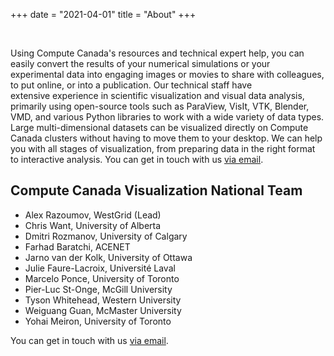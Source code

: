 +++
date = "2021-04-01"
title = "About"
+++

<br>

Using Compute Canada's resources and technical expert help, you can easily convert the results of your numerical
simulations or your experimental data into engaging images or movies to share with colleagues, to put online, or into a
publication. Our technical staff have extensive experience in scientific visualization and visual data analysis,
primarily using open-source tools such as ParaView, VisIt, VTK, Blender, VMD, and various Python libraries to work with
a wide variety of data types. Large multi-dimensional datasets can be visualized directly on Compute Canada clusters
without having to move them to your desktop. We can help you with all stages of visualization, from preparing data in
the right format to interactive analysis. You can get in touch with us
<a href="mailto:vis-support@computecanada.ca"><span class="s1">via email</span></a>.

## Compute Canada Visualization National Team

- Alex Razoumov, WestGrid (Lead)
- Chris Want, University of Alberta
- Dmitri Rozmanov, University of Calgary
- Farhad Baratchi, ACENET
- Jarno van der Kolk, University of Ottawa
- Julie Faure-Lacroix, Université Laval
- Marcelo Ponce, University of Toronto
- Pier-Luc St-Onge, McGill University
- Tyson Whitehead, Western University
- Weiguang Guan, McMaster University
- Yohai Meiron, University of Toronto

You can get in touch with us [via email](mailto:vis-support@computecanada.ca).





<!-- A minimal, responsive and light theme for Hugo inspired by Linux console.  -->

<!-- ![Console](https://github.com/mrmierzejewski/hugo-theme-console/blob/master/images/preview.png?raw=true) -->

<!-- ## Installation -->

<!-- ``` -->
<!-- $ mkdir themes -->
<!-- $ cd themes -->
<!-- $ git submodule add https://github.com/mrmierzejewski/hugo-theme-console.git hugo-theme-console -->
<!-- ``` -->
    
<!-- See the [Hugo documentation](https://gohugo.io/themes/installing/) for more information. -->

<!-- ## Configuration -->

<!-- Set theme parameter in your config file: -->

<!-- ``` -->
<!-- theme = "hugo-theme-console" -->
<!-- ``` -->

<!-- ## License -->

<!-- Copyright © 2020 [Marcin Mierzejewski](https://mrmierzejewski.com/) -->

<!-- The theme is released under the MIT License. Check the [original theme license](https://github.com/panr/hugo-theme-terminal/blob/master/LICENSE.md) for additional licensing information. -->
